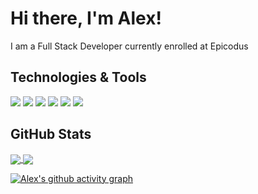 # Hi there, I'm Alex!

I am a Full Stack Developer currently enrolled at Epicodus

## Technologies & Tools

![](https://img.shields.io/badge/Code-HTML-informational?style=flat&logo=html5&logoColor=white&color=26968d)
![](https://img.shields.io/badge/Code-CSS-informational?style=flat&logo=css3&logoColor=white&color=26968d)
![](https://img.shields.io/badge/Code-JavaScript-informational?style=flat&logo=javascript&logoColor=white&color=26968d)
![](https://img.shields.io/badge/Library-jQuery-informational?style=flat&logo=jquery&logoColor=white&color=26968d)
![](https://img.shields.io/badge/Code-CSharp-informational?style=flat&logo=csharp&logoColor=white&color=26968d)
![](https://img.shields.io/badge/Library-.NET-informational?style=flat&logo=dotnet&logoColor=white&color=26968d)


## GitHub Stats

<a href="https://github.com/a-shevlin/a-shevlin">
  <img align="center" src="https://github-readme-stats.vercel.app/api/top-langs/?username=a-shevlin&hide=java,html,&theme=tokyonight&langs_count=3" />
</a>
<a href="https://github.com/a-shevlin/a-shevlin">
  <img align="center" src="https://github-readme-stats.vercel.app/api?username=a-shevlin&theme=tokyonight&show_icons=true"/>
</a>

[![Alex's github activity graph](https://activity-graph.herokuapp.com/graph?username=a-shevlin&bg_color=1a1b27&color=628fda&line=2ebcad&point=37bcad&area=true&hide_border=true)](https://github.com/ashutosh00710/github-readme-activity-graph)



<!--
**a-shevlin/a-shevlin** is a ✨ _special_ ✨ repository because its `README.md` (this file) appears on your GitHub profile.

Here are some ideas to get you started:

- 🔭 I’m currently working on ...
- 🌱 I’m currently learning ...
- 👯 I’m looking to collaborate on ...
- 🤔 I’m looking for help with ...
- 💬 Ask me about ...
- 📫 How to reach me: ...
- 😄 Pronouns: ...
- ⚡ Fun fact: ...
-->
